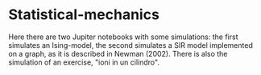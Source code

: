 # Statistical-mechanics
Here there are two Jupiter notebooks with some simulations: the first simulates an Ising-model, the second simulates a SIR model implemented on a graph, as it is described in Newman (2002).
There is also the simulation of an exercise, "ioni in un cilindro".
